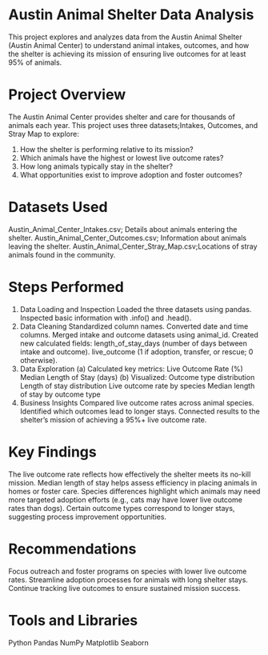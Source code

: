 # Austin Animal Shelter Data Analysis

This project explores and analyzes data from the Austin Animal Shelter (Austin Animal Center) to understand animal intakes, outcomes, and how the shelter is achieving its mission of ensuring live outcomes for at least 95% of animals.

# Project Overview

The Austin Animal Center provides shelter and care for thousands of animals each year.
This project uses three datasets;Intakes, Outcomes, and Stray Map to explore:

1. How the shelter is performing relative to its mission?
2. Which animals have the highest or lowest live outcome rates?
3. How long animals typically stay in the shelter?
5. What opportunities exist to improve adoption and foster outcomes?

# Datasets Used

Austin_Animal_Center_Intakes.csv; Details about animals entering the shelter.
Austin_Animal_Center_Outcomes.csv; Information about animals leaving the shelter.
Austin_Animal_Center_Stray_Map.csv;Locations of stray animals found in the community.

# Steps Performed

1. Data Loading and Inspection
Loaded the three datasets using pandas.
Inspected basic information with .info() and .head().
2. Data Cleaning
Standardized column names.
Converted date and time columns.
Merged intake and outcome datasets using animal_id.
Created new calculated fields:
length_of_stay_days (number of days between intake and outcome).
live_outcome (1 if adoption, transfer, or rescue; 0 otherwise).
3. Data Exploration
(a) Calculated key metrics:
Live Outcome Rate (%)
Median Length of Stay (days)
(b) Visualized:
Outcome type distribution
Length of stay distribution
Live outcome rate by species
Median length of stay by outcome type
4. Business Insights
Compared live outcome rates across animal species.
Identified which outcomes lead to longer stays.
Connected results to the shelter’s mission of achieving a 95%+ live outcome rate.

# Key Findings
The live outcome rate reflects how effectively the shelter meets its no-kill mission.
Median length of stay helps assess efficiency in placing animals in homes or foster care.
Species differences highlight which animals may need more targeted adoption efforts (e.g., cats may have lower live outcome rates than dogs).
Certain outcome types correspond to longer stays, suggesting process improvement opportunities.

# Recommendations
Focus outreach and foster programs on species with lower live outcome rates.
Streamline adoption processes for animals with long shelter stays.
Continue tracking live outcomes to ensure sustained mission success.

# Tools and Libraries
Python
Pandas
NumPy
Matplotlib
Seaborn
